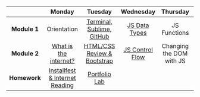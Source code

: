 |  | Monday | Tuesday | Wednesday | Thursday | Friday |
| :----------: | :----------: | :----------: | :----------: | :----------: | :----------: |
| **Module 1** | Orientation | [Terminal, Sublime, GitHub](https://github.com/sf-wdi-19-20/modules/tree/master/w1_d2_1_Starting_New_Projects_%28Terminal_Sublime_Github%29) | [JS Data Types](https://github.com/sf-wdi-19-20/modules/tree/master/w1_d3_1_js_data_types) | JS Functions | Review |
| **Module 2** | [What is the internet?](https://github.com/sf-wdi-19-20/modules/tree/master/w1_d1_2_the_internet) | [HTML/CSS Review & Bootstrap](https://github.com/sf-wdi-19-20/modules/tree/master/w1_d2_2_bootstrap_css) | [JS Control Flow](https://github.com/sf-wdi-19-20/modules/tree/master/w1_d3_2_Control_Flow) | Changing the DOM with JS | Intro Weekend Lab |
| **Homework** | [Installfest & Internet Reading](https://github.com/sf-wdi-19-20/modules/tree/master/w1_d1_2_the_internet) | [Portfolio Lab](https://github.com/sf-wdi-19-20/modules/tree/master/w1_d2_3_portfolio_lab) |  |  |  |  |
